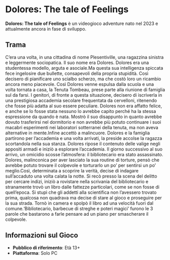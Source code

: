 # Dolores: The tale of Feelings

**Dolores: The tale of Feelings** è un videogioco adventure nato nel 2023 e attualmente ancora in fase di sviluppo. 

## Trama
C’era una volta, in una cittadina di nome Plesentiville, una ragazzina sinistra e leggermente sociopatica. Il suo nome era Dolores. Dolores era una studentessa modello, arguta e asociale.Ma questa sua intelligenza spiccata fece ingelosire due bullette, consapevoli della propria stupidità. Così decisero di pianificare uno scialbo scherzo, ma che costò loro un ricambio ancora meno piacevole. Così Dolores venne espulsa dalla scuola e una volta tornata a casa, la Tenuta Tombeau, prese parte alla riunione di famiglia sul da farsi. I genitori, di fronte a questa situazione, decisero di iscriverla in una prestigiosa accademia secolare frequentata da cervelloni, ritenendo che fosse più adatta al suo essere peculiare. Dolores non era affatto felice, e anche se lo fosse stata nessuno lo avrebbe capito perché ha la stessa espressione da quando è nata. Mostrò il suo disappunto in quanto avrebbe dovuto trasferirsi nel dormitorio e non avrebbe più potuto continuare i suoi macabri esperimenti nei laboratori sotterranei della tenuta, ma non aveva alternative in mente.Infine accettò a malincuore. Dolores e la famiglia partirono per l’accademia e una volta arrivati, la preside accolse la ragazza scortandola nella sua stanza. Dolores ripose il contenuto delle valige negli appositi armadi e iniziò a esplorare l’accademia. Il giorno successivo al suo arrivo, un omicidio scosse l’atmosfera: il bibliotecario era stato assassinato. Dolores, malinconica per aver lasciato la sua routine di torture, pensò che avrebbe potuto trovare il colpevole e torturarlo un po’ per sentirsi un po’ meglio.Così, determinata a scoprire la verità, decise di indagare sull’accaduto una volta calata la notte. Si recò presso la scena del delitto per cercare indizi, iniziò a rovistare nella scrivania del bibliotecario e stranamente trovò un libro dalle fattezze particolari, come se non fosse di quell’epoca. Si stupì che gli addetti alla scientifica non l’avessero trovato prima, qualcosa non quadrava ma decise di stare al gioco e proseguire per la sua strada. Tornò in camera e spolpò il libro ad una velocità fuori dal comune.‘Bibliotecario, barbecue di streghe e poteri magici’ furono le 3 parole che bastarono a farle pensare ad un piano per smascherare il colpevole.

## Informazioni sul Gioco

* **Pubblico di riferimento**: Età 13+
* **Piattaforma**: Solo PC
